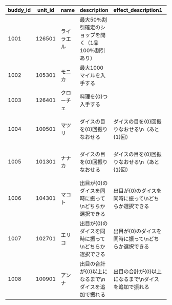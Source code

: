 |buddy_id|unit_id|name|description|effect_description1|effect_description2|effect_type|effect_value_1|effect_value_2|effect_turn|
| --- | --- | --- | --- | --- | --- | --- | --- | --- | --- |
|1001|126501|ライラエル|最大50％割引確定のショップを開く（1品100％割引あり）|||1|10001|0|1|
|1002|105301|モニカ|最大1000マイルを入手する|||2|10001|0|2|
|1003|126401|クローチェ|料理を{0}つ入手する|||3|1|0|1|
|1004|100501|マツリ|ダイスの目を{0}回振りなおせる|ダイスの目を{0}回振りなおせる\n（あと{1}回）|ダイスの目を{0}回振りなおせる\n振りなおせない場合、マイルを入手する|4|1|0|3|
|1005|101301|ナナカ|ダイスの目を{0}回振りなおせる|ダイスの目を{0}回振りなおせる\n（あと{1}回）|ダイスの目を{0}回振りなおせる\n振りなおせない場合、マイルを入手する|4|2|0|2|
|1006|104301|マコト|出目が{0}のダイスを同時に振って\nどちらか選択できる|出目が{0}のダイスを同時に振って\nどちらか選択できる||5|4|0|2|
|1007|102701|エリコ|出目が{0}のダイスを同時に振って\nどちらか選択できる|出目が{0}のダイスを同時に振って\nどちらか選択できる||5|3|0|3|
|1008|100901|アンナ|出目の合計が{0}以上になるまで\nダイスを追加で振れる|出目の合計が{0}以上になるまで\nダイスを追加で振れる||6|7|0|1|